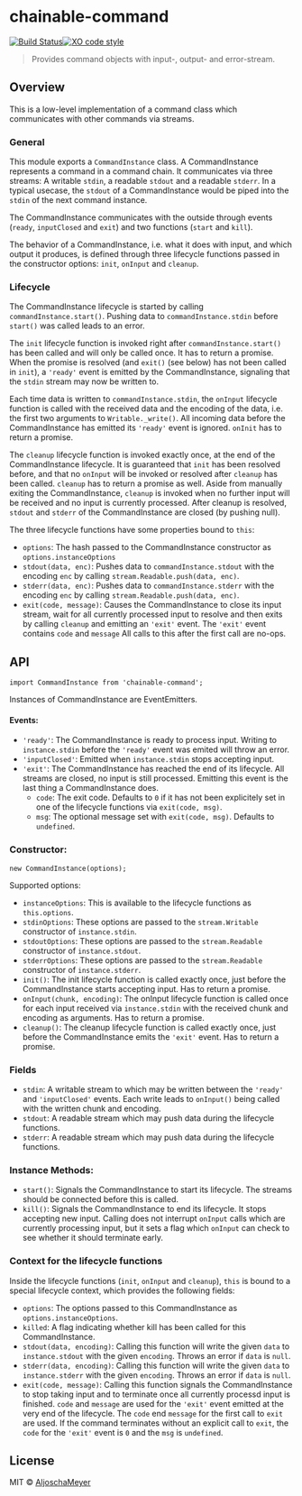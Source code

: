 # chainable-command
[![Build Status](https://travis-ci.org/AljoschaMeyer/chainable-command.svg?branch=master)](https://travis-ci.org/AljoschaMeyer/chainable-command)[![XO code style](https://img.shields.io/badge/code_style-XO-5ed9c7.svg)](https://github.com/sindresorhus/xo)

> Provides command objects with input-, output- and error-stream.

## Overview

This is a low-level implementation of a command class which communicates with other commands via streams.

### General
This module exports a `CommandInstance` class. A CommandInstance represents a command in a command chain. It communicates via three streams: A writable `stdin`, a readable `stdout` and a readable `stderr`. In a typical usecase, the `stdout` of a CommandInstance would be piped into the `stdin` of the next command instance.

The CommandInstance communicates with the outside through events (`ready`, `inputClosed` and `exit`) and two functions (`start` and `kill`).

The behavior of a CommandInstance, i.e. what it does with input, and which output it produces, is defined through three lifecycle functions passed in the constructor options: `init`, `onInput` and `cleanup`.

### Lifecycle
The CommandInstance lifecycle is started by calling `commandInstance.start()`. Pushing data to `commandInstance.stdin` before `start()` was called leads to an error.

The `init` lifecycle function is invoked right after `commandInstance.start()` has been called and will only be called once. It has to return a promise. When the promise is resolved (and `exit()` (see below) has not been called in `init`), a `'ready'` event is emitted by the CommandInstance, signaling that the `stdin` stream may now be written to.

Each time data is written to `commandInstance.stdin`, the `onInput` lifecycle function is called with the received data and the encoding of the data, i.e. the first two arguments to `Writable._write()`. All incoming data before the CommandInstance has emitted its `'ready'` event is ignored. `onInit` has to return a promise.

The `cleanup` lifecycle function is invoked exactly once, at the end of the CommandInstance lifecycle. It is guaranteed that `init` has been resolved before, and that no `onInput` will be invoked or resolved after `cleanup` has been called. `cleanup` has to return a promise as well. Aside from manually exiting the CommandInstance, `cleanup` is invoked when no further input will be received and no input is currently processed. After cleanup is resolved, `stdout` and `stderr` of the CommandInstance are closed (by pushing null).

The three lifecycle functions have some properties bound to `this`:
- `options`: The hash passed to the CommandInstance constructor as `options.instanceOptions`
- `stdout(data, enc)`: Pushes data to `commandInstance.stdout` with the encoding `enc` by calling `stream.Readable.push(data, enc)`.
- `stderr(data, enc)`: Pushes data to `commandInstance.stderr` with the encoding `enc` by calling `stream.Readable.push(data, enc)`.
- `exit(code, message)`: Causes the CommandInstance to close its input stream, wait for all currently processed input to resolve and then exits by calling `cleanup` and emitting an `'exit'` event. The `'exit'` event contains `code` and `message` All calls to this after the first call are no-ops.

## API
`import CommandInstance from 'chainable-command';`

Instances of CommandInstance are EventEmitters.

#### Events:
- `'ready'`: The CommandInstance is ready to process input. Writing to `instance.stdin` before the `'ready'` event was emited will throw an error.
- `'inputClosed'`: Emitted when `instance.stdin` stops accepting input.
- `'exit'`: The CommandInstance has reached the end of its lifecycle. All streams are closed, no input is still processed. Emitting this event is the last thing a CommandInstance does.
  - `code`: The exit code. Defaults to `0` if it has not been explicitely set in one of the lifecycle functions via `exit(code, msg)`.
  - `msg`: The optional message set with `exit(code, msg)`. Defaults to `undefined`.

### Constructor:
`new CommandInstance(options);`

Supported options:

- `instanceOptions`: This is available to the lifecycle functions as `this.options`.
- `stdinOptions`: These options are passed to the `stream.Writable` constructor of `instance.stdin`.
- `stdoutOptions`: These options are passed to the `stream.Readable` constructor of `instance.stdout`.
- `stderrOptions`: These options are passed to the `stream.Readable` constructor of `instance.stderr`.
- `init()`: The init lifecycle function is called exactly once, just before the CommandInstance starts accepting input. Has to return a promise.
- `onInput(chunk, encoding)`: The onInput lifecycle function is called once for each input received via `instance.stdin` with the received chunk and encoding as arguments. Has to return a promise.
- `cleanup()`: The cleanup lifecycle function is called exactly once, just before the CommandInstance emits the `'exit'` event. Has to return a promise.

### Fields

- `stdin`: A writable stream to which may be written between the `'ready'` and `'inputClosed'` events. Each write leads to `onInput()` being called with the written chunk and encoding.
- `stdout`: A readable stream which may push data during the lifecycle functions.
- `stderr`: A readable stream which may push data during the lifecycle functions.

### Instance Methods:

- `start()`: Signals the CommandInstance to start its lifecycle. The streams should be connected before this is called.
- `kill()`: Signals the CommandInstance to end its lifecycle. It stops accepting new input. Calling does not interrupt `onInput` calls which are currently processing input, but it sets a flag which `onInput` can check to see whether it should terminate early.

### Context for the lifecycle functions
Inside the lifecycle functions (`init`, `onInput` and `cleanup`), `this` is bound to a special lifecycle context, which provides the following fields:

- `options`: The options passed to this CommandInstance as `options.instanceOptions`.
- `killed`: A flag indicating whether kill has been called for this CommandInstance.
- `stdout(data, encoding)`: Calling this function will write the given `data` to `instance.stdout` with the given `encoding`. Throws an error if `data` is `null`.
- `stderr(data, encoding)`: Calling this function will write the given `data` to `instance.stderr` with the given `encoding`. Throws an error if `data` is `null`.
- `exit(code, message)`: Calling this function signals the CommandInstance to stop taking input and to terminate once all currently processd input is finished. `code` and `message` are used for the `'exit'` event emitted at the very end of the lifecycle. The `code` end `message` for the first call to `exit` are used. If the command terminates without an explicit call to `exit`, the `code` for the `'exit'` event is `0` and the `msg` is `undefined`.

## License

MIT © [AljoschaMeyer](https://github.com/AljoschaMeyer)
